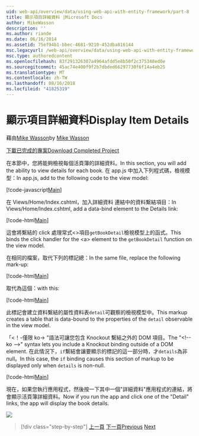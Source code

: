 ```yaml
---
uid: web-api/overview/data/using-web-api-with-entity-framework/part-8
title: 顯示項目詳細資料 |Microsoft Docs
author: MikeWasson
description: ''
ms.author: riande
ms.date: 06/16/2014
ms.assetid: 75ef94b1-bbec-4681-9210-452dba816144
msc.legacyurl: /web-api/overview/data/using-web-api-with-entity-framework/part-8
msc.type: authoredcontent
ms.openlocfilehash: 83f291326307a4964afdd5e8b50f2c375348ed0e
ms.sourcegitcommit: 45ac74e400f9f2b7dbded66297730f6f14a4eb25
ms.translationtype: MT
ms.contentlocale: zh-TW
ms.lasthandoff: 08/16/2018
ms.locfileid: "41825319"
---
```

<a name="display-item-details"></a><span data-ttu-id="2c713-102">顯示項目詳細資料</span><span class="sxs-lookup"><span data-stu-id="2c713-102">Display Item Details</span></span>
====================
<span data-ttu-id="2c713-103">藉由[Mike Wasson](https://github.com/MikeWasson)</span><span class="sxs-lookup"><span data-stu-id="2c713-103">by [Mike Wasson](https://github.com/MikeWasson)</span></span>

[<span data-ttu-id="2c713-104">下載已完成的專案</span><span class="sxs-lookup"><span data-stu-id="2c713-104">Download Completed Project</span></span>](https://github.com/MikeWasson/BookService)

<span data-ttu-id="2c713-105">在本節中，您將能夠檢視每個活頁簿的詳細資料。</span><span class="sxs-lookup"><span data-stu-id="2c713-105">In this section, you will add the ability to view details for each book.</span></span> <span data-ttu-id="2c713-106">在 app.js 中加入下列程式碼，檢視模型：</span><span class="sxs-lookup"><span data-stu-id="2c713-106">In app.js, add to the following code to the view model:</span></span>

[!code-javascript[Main](part-8/samples/sample1.js)]

<span data-ttu-id="2c713-107">在 Views/Home/Index.cshtml，加入詳細資料 連結中的資料繫結項目：</span><span class="sxs-lookup"><span data-stu-id="2c713-107">In Views/Home/Index.cshtml, add a data-bind element to the Details link:</span></span>

[!code-html[Main](part-8/samples/sample2.html?highlight=5)]

<span data-ttu-id="2c713-108">這會將繫結的 click 處理常式&lt;&gt;項目`getBookDetail`檢視模型上的函式。</span><span class="sxs-lookup"><span data-stu-id="2c713-108">This binds the click handler for the &lt;a&gt; element to the `getBookDetail` function on the view model.</span></span>

<span data-ttu-id="2c713-109">在相同的檔案，取代下列的標記總：</span><span class="sxs-lookup"><span data-stu-id="2c713-109">In the same file, replace the following mark-up:</span></span>

[!code-html[Main](part-8/samples/sample3.html)]

<span data-ttu-id="2c713-110">取代為這個：</span><span class="sxs-lookup"><span data-stu-id="2c713-110">with this:</span></span>

[!code-html[Main](part-8/samples/sample4.html)]

<span data-ttu-id="2c713-111">此標記會建立資料繫結的屬性資料表`detail`可觀察的檢視模型中。</span><span class="sxs-lookup"><span data-stu-id="2c713-111">This markup creates a table that is data-bound to the properties of the `detail` observable in the view model.</span></span>

<span data-ttu-id="2c713-112">「&lt;！-僅限 ko-&gt; &quot;語法可讓您包含 Knockout 繫結之外的 DOM 項目。</span><span class="sxs-lookup"><span data-stu-id="2c713-112">The "&lt;!-- ko --&gt;&quot; syntax lets you include a Knockout binding outside of a DOM element.</span></span> <span data-ttu-id="2c713-113">在此情況下，`if`繫結會讓要顯示的標記的這一部分時，才`details`為非 null。</span><span class="sxs-lookup"><span data-stu-id="2c713-113">In this case, the `if` binding causes this section of markup to be displayed only when `details` is non-null.</span></span>

[!code-html[Main](part-8/samples/sample5.html)]

<span data-ttu-id="2c713-114">現在，如果您執行應用程式，然後按一下其中一個&quot;詳細資料&quot;應用程式的連結，將會顯示活頁簿詳細資料。</span><span class="sxs-lookup"><span data-stu-id="2c713-114">Now if you run the app and click one of the &quot;Detail&quot; links, the app will display the book details.</span></span>

[![](part-8/_static/image2.png)](part-8/_static/image1.png)

> [!div class="step-by-step"]
> <span data-ttu-id="2c713-115">[上一頁](part-7.md)
> [下一頁](part-9.md)</span><span class="sxs-lookup"><span data-stu-id="2c713-115">[Previous](part-7.md)
[Next](part-9.md)</span></span>
